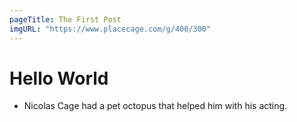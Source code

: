 ```yaml
---
pageTitle: The First Post
imgURL: "https://www.placecage.com/g/400/300"
---
```


# Hello World
- Nicolas Cage  had a pet octopus that helped him with his acting.